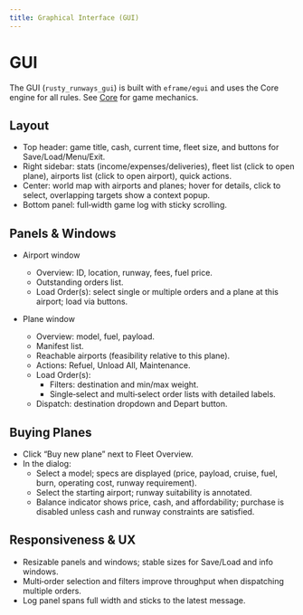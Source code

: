 ```yaml
---
title: Graphical Interface (GUI)
---
```


# GUI

The GUI (`rusty_runways_gui`) is built with `eframe/egui` and uses the Core engine for all rules. See [Core](../core/index.md) for game mechanics.

## Layout

- Top header: game title, cash, current time, fleet size, and buttons for Save/Load/Menu/Exit.
- Right sidebar: stats (income/expenses/deliveries), fleet list (click to open plane), airports list (click to open airport), quick actions.
- Center: world map with airports and planes; hover for details, click to select, overlapping targets show a context popup.
- Bottom panel: full‑width game log with sticky scrolling.

## Panels & Windows

- Airport window
  - Overview: ID, location, runway, fees, fuel price.
  - Outstanding orders list.
  - Load Order(s): select single or multiple orders and a plane at this airport; load via buttons.

- Plane window
  - Overview: model, fuel, payload.
  - Manifest list.
  - Reachable airports (feasibility relative to this plane).
  - Actions: Refuel, Unload All, Maintenance.
  - Load Order(s):
    - Filters: destination and min/max weight.
    - Single‑select and multi‑select order lists with detailed labels.
  - Dispatch: destination dropdown and Depart button.

## Buying Planes

- Click “Buy new plane” next to Fleet Overview.
- In the dialog:
  - Select a model; specs are displayed (price, payload, cruise, fuel, burn, operating cost, runway requirement).
  - Select the starting airport; runway suitability is annotated.
  - Balance indicator shows price, cash, and affordability; purchase is disabled unless cash and runway constraints are satisfied.

## Responsiveness & UX

- Resizable panels and windows; stable sizes for Save/Load and info windows.
- Multi‑order selection and filters improve throughput when dispatching multiple orders.
- Log panel spans full width and sticks to the latest message.

